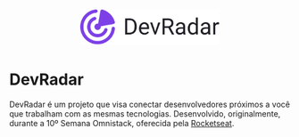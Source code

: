 <h1 align="center">
    <img alt="Devradar" title="DevRadar" src="./assets/devradar.svg" width="250px" />
</h1>

# DevRadar
DevRadar é um projeto que visa conectar desenvolvedores próximos a você que trabalham com as mesmas tecnologias. 
Desenvolvido, originalmente, durante a 10º Semana Omnistack, oferecida pela [Rocketseat](https://rocketseat.com.br/).

